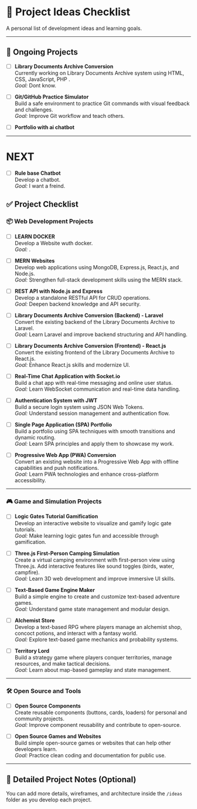 # 🚀 Project Ideas Checklist

A personal list of development ideas and learning goals.

---

## 🔄 Ongoing Projects

- [ ] **Library Documents Archive Conversion**  
  Currently working on Library Documents Archive system using  HTML, CSS, JavaScript, PHP  .  
  _Goal:_ Dont know.

- [ ] **Git/GitHub Practice Simulator**  
  Build a safe environment to practice Git commands with visual feedback and challenges.  
  _Goal:_ Improve Git workflow and teach others.

- [ ] **Portfolio with ai chatbot**  

---

# NEXT
- [ ] **Rule base Chatbot**  
  Develop a chatbot.  
  _Goal:_ I want a freind.

## ✅ Project Checklist

### 📦 Web Development Projects

- [ ] **LEARN DOCKER**  
  Develop a Website wuth docker.  
  _Goal:_ .

- [ ] **MERN Websites**  
  Develop web applications using MongoDB, Express.js, React.js, and Node.js.  
  _Goal:_ Strengthen full-stack development skills using the MERN stack.

- [ ] **REST API with Node.js and Express**  
  Develop a standalone RESTful API for CRUD operations.  
  _Goal:_ Deepen backend knowledge and API security.

- [ ] **Library Documents Archive Conversion (Backend) - Laravel**  
  Convert the existing backend of the Library Documents Archive to Laravel.  
  _Goal:_ Learn Laravel and improve backend structuring and API handling.

- [ ] **Library Documents Archive Conversion (Frontend) - React.js**  
  Convert the existing frontend of the Library Documents Archive to React.js.  
  _Goal:_ Enhance React.js skills and modernize UI.

- [ ] **Real-Time Chat Application with Socket.io**  
  Build a chat app with real-time messaging and online user status.  
  _Goal:_ Learn WebSocket communication and real-time data handling.

- [ ] **Authentication System with JWT**  
  Build a secure login system using JSON Web Tokens.  
  _Goal:_ Understand session management and authentication flow.

- [ ] **Single Page Application (SPA) Portfolio**  
  Build a portfolio using SPA techniques with smooth transitions and dynamic routing.  
  _Goal:_ Learn SPA principles and apply them to showcase my work.

- [ ] **Progressive Web App (PWA) Conversion**  
  Convert an existing website into a Progressive Web App with offline capabilities and push notifications.  
  _Goal:_ Learn PWA technologies and enhance cross-platform accessibility.

---

### 🎮 Game and Simulation Projects
- [ ] **Logic Gates Tutorial Gamification**  
  Develop an interactive website to visualize and gamify logic gate tutorials.  
  _Goal:_ Make learning logic gates fun and accessible through gamification.

- [ ] **Three.js First-Person Camping Simulation**  
  Create a virtual camping environment with first-person view using Three.js. Add interactive features like sound toggles (birds, water, campfire).  
  _Goal:_ Learn 3D web development and improve immersive UI skills.

- [ ] **Text-Based Game Engine Maker**  
  Build a simple engine to create and customize text-based adventure games.  
  _Goal:_ Understand game state management and modular design.

- [ ] **Alchemist Store**  
  Develop a text-based RPG where players manage an alchemist shop, concoct potions, and interact with a fantasy world.  
  _Goal:_ Explore text-based game mechanics and probability systems.

- [ ] **Territory Lord**  
  Build a strategy game where players conquer territories, manage resources, and make tactical decisions.  
  _Goal:_ Learn about map-based gameplay and state management.

---

### 🛠️ Open Source and Tools

- [ ] **Open Source Components**  
  Create reusable components (buttons, cards, loaders) for personal and community projects.  
  _Goal:_ Improve component reusability and contribute to open-source.

- [ ] **Open Source Games and Websites**  
  Build simple open-source games or websites that can help other developers learn.  
  _Goal:_ Practice clean coding and documentation for public use.

---

## 📂 Detailed Project Notes (Optional)
You can add more details, wireframes, and architecture inside the `/ideas` folder as you develop each project.
